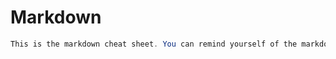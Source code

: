 # Markdown
 ```java
This is the markdown cheat sheet. You can remind yourself of the markdown syntax to add readme files to github 
```
